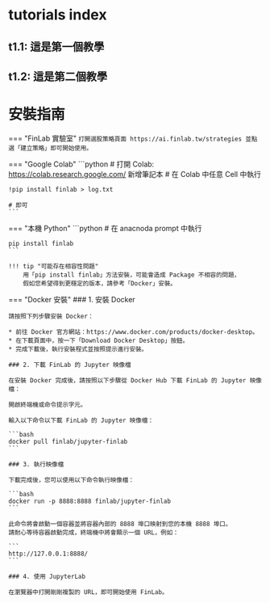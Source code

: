 
# tutorials index

## t1.1: 這是第一個教學

## t1.2: 這是第二個教學


# 安裝指南

=== "FinLab 實驗室"
    ```
    打開選股策略頁面
    https://ai.finlab.tw/strategies
    並點選「建立策略」即可開始使用。
    ```

=== "Google Colab"
    ```python
    # 打開 Colab: https://colab.research.google.com/ 新增筆記本
    # 在 Colab 中任意 Cell 中執行

    !pip install finlab > log.txt

    # 即可
    ```

=== "本機 Python"
    ```python
    # 在 anacnoda prompt 中執行

    pip install finlab
    ```

    !!! tip "可能存在相容性問題"
        用「pip install finlab」方法安裝，可能會造成 Package 不相容的問題，
        假如您希望得到更穩定的版本，請參考「Docker」安裝。

=== "Docker 安裝"
    ### 1. 安裝 Docker
    
    請按照下列步驟安裝 Docker：

    * 前往 Docker 官方網站：https://www.docker.com/products/docker-desktop。
    * 在下載頁面中，按一下「Download Docker Desktop」按鈕。
    * 完成下載後，執行安裝程式並按照提示進行安裝。

    ### 2. 下載 FinLab 的 Jupyter 映像檔

    在安裝 Docker 完成後，請按照以下步驟從 Docker Hub 下載 FinLab 的 Jupyter 映像檔：

    開啟終端機或命令提示字元。

    輸入以下命令以下載 FinLab 的 Jupyter 映像檔：

    ```bash
    docker pull finlab/jupyter-finlab
    ```

    ### 3. 執行映像檔

    下載完成後，您可以使用以下命令執行映像檔：

    ```bash
    docker run -p 8888:8888 finlab/jupyter-finlab
    ```

    此命令將會啟動一個容器並將容器內部的 8888 埠口映射到您的本機 8888 埠口。
    請耐心等待容器啟動完成，終端機中將會顯示一個 URL，例如：

    ```
    http://127.0.0.1:8888/
    ```

    ### 4. 使用 JupyterLab

    在瀏覽器中打開剛剛複製的 URL，即可開始使用 FinLab。